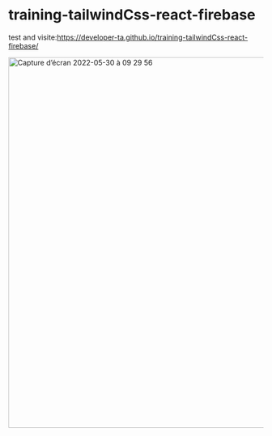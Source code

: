 # training-tailwindCss-react-firebase

test and visite:https://developer-ta.github.io/training-tailwindCss-react-firebase/


<img width="733" alt="Capture d’écran 2022-05-30 à 09 29 56" src="https://user-images.githubusercontent.com/78349294/170940513-771af482-c2d0-4b3a-af1d-8d3eef79f99d.png">

